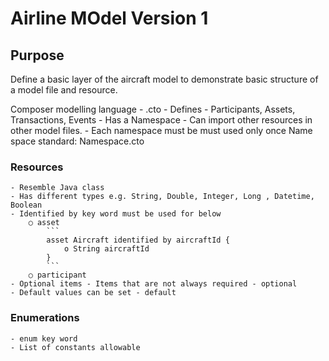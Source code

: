 # Airline MOdel Version 1

## Purpose
Define a basic layer of the aircraft model to demonstrate basic structure of a model file and resource.

Composer modelling language
	- .cto
	- Defines - Participants, Assets, Transactions, Events
	- Has a Namespace
	- Can import other resources in other model files. 
	- Each namespace must be must used only once
Name space standard: Namespace.cto

### Resources
	- Resemble Java class 
	- Has different types e.g. String, Double, Integer, Long , Datetime, Boolean
	- Identified by key word must be used for below
		○ asset 
			```
            asset Aircraft identified by aircraftId {  
				o String aircraftId
			}
            ```
		○ participant 
	- Optional items - Items that are not always required - optional
	- Default values can be set - default

### Enumerations
	- enum key word
	- List of constants allowable



